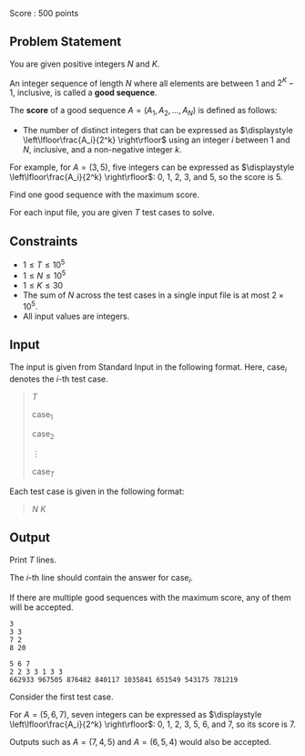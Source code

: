 Score : $500$ points

## Problem Statement

You are given positive integers $N$ and $K$.

An integer sequence of length $N$ where all elements are between $1$ and $2^K - 1$, inclusive, is called a **good sequence**.

The **score** of a good sequence $A=(A_1,A_2,\ldots,A_N)$ is defined as follows:

- The number of distinct integers that can be expressed as $\displaystyle \left\lfloor\frac{A_i}{2^k} \right\rfloor$ using an integer $i$ between $1$ and $N$, inclusive, and a non-negative integer $k$.

For example, for $A=(3,5)$, five integers can be expressed as $\displaystyle \left\lfloor\frac{A_i}{2^k} \right\rfloor$: $0$, $1$, $2$, $3$, and $5$, so the score is $5$.

Find one good sequence with the maximum score.

For each input file, you are given $T$ test cases to solve.

## Constraints

- $1 \leq T \leq 10^5$
- $1 \leq N \leq 10^5$
- $1 \leq K \leq 30$
- The sum of $N$ across the test cases in a single input file is at most $2 \times 10^5$.
- All input values are integers.

## Input

The input is given from Standard Input in the following format. Here, $\text{case}_i$ denotes the $i$-th test case.

> $T$
> 
> $\mathrm{case}_1$
> 
> $\mathrm{case}_2$
> 
> $\vdots$
> 
> $\mathrm{case}_T$

Each test case is given in the following format:

> $N$ $K$

## Output

Print $T$ lines.

The $i$-th line should contain the answer for $\mathrm{case}_i$.

If there are multiple good sequences with the maximum score, any of them will be accepted.

```input1
3
3 3
7 2
8 20
```

```output1
5 6 7
2 2 3 3 1 3 3
662933 967505 876482 840117 1035841 651549 543175 781219
```

Consider the first test case.

For $A=(5,6,7)$, seven integers can be expressed as $\displaystyle \left\lfloor\frac{A_i}{2^k} \right\rfloor$: $0$, $1$, $2$, $3$, $5$, $6$, and $7$, so its score is $7$.

Outputs such as $A=(7,4,5)$ and $A=(6,5,4)$ would also be accepted.